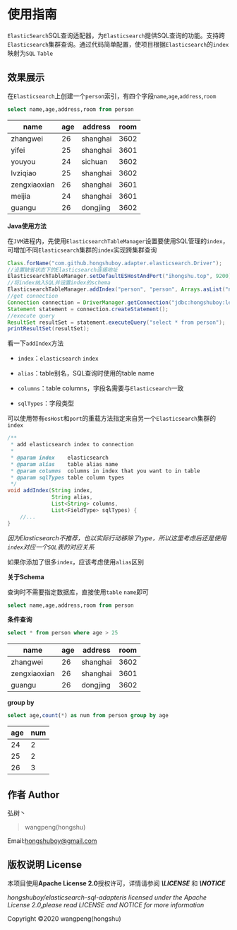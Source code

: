 # 使用指南

`ElasticSearch`SQL查询适配器，为`Elasticsearch`提供SQL查询的功能。支持跨`Elasticsearch`集群查询。通过代码简单配置，使项目根据`Elasticsearch`的`index`映射为`SQL` `Table`

## 效果展示

在`Elasticsearch`上创建一个`person`索引，有四个字段`name`,`age`,`address`,`room`

```sql
select name,age,address,room from person
```

| name         | age  | address  | room |
| ------------ | ---- | -------- | ---- |
| zhangwei     | 26   | shanghai | 3602 |
| yifei        | 25   | shanghai | 3601 |
| youyou       | 24   | sichuan  | 3602 |
| lvziqiao     | 25   | shanghai | 3602 |
| zengxiaoxian | 26   | shanghai | 3601 |
| meijia       | 24   | shanghai | 3601 |
| guangu       | 26   | dongjing | 3602 |

**Java使用方法**

在`JVM`进程内，先使用`ElasticsearchTableManager`设置要使用SQL管理的`index`，可增加不同`Elasticsearch`集群的`index`实现跨集群查询

```java
Class.forName("com.github.hongshuboy.adapter.elasticsearch.Driver");
//设置缺省状态下的Elasticsearch连接地址
ElasticsearchTableManager.setDefaultESHostAndPort("ihongshu.top", 9200);
//将index纳入SQL并设置index的schema
ElasticsearchTableManager.addIndex("person", "person", Arrays.asList("name", "age", "address", "room"), Arrays.asList(FieldType.STRING, FieldType.INT, FieldType.STRING, FieldType.INT));
//get connection
Connection connection = DriverManager.getConnection("jdbc:hongshuboy:lex=JAVA");
Statement statement = connection.createStatement();
//execute query
ResultSet resultSet = statement.executeQuery("select * from person");
printResultSet(resultSet);
```

看一下`addIndex`方法

- `index`：`elasticsearch` `index`

- `alias`：table别名，SQL查询时使用的table name
- `columns`：table columns，字段名需要与`Elasticsearch`一致
- `sqlTypes`：字段类型

可以使用带有`esHost`和`port`的重载方法指定来自另一个`Elasticsearch`集群的`index`

```java
/**
 * add elasticsearch index to connection
 *
 * @param index    elasticsearch
 * @param alias    table alias name
 * @param columns  columns in index that you want to in table
 * @param sqlTypes table column types
 */
void addIndex(String index, 
              String alias, 
              List<String> columns, 
              List<FieldType> sqlTypes) {
    //...
}
```

*因为Elasticsearch不推荐，也以实际行动移除了type，所以这里考虑后还是使用`index`对应一个`SQL`表的对应关系*

如果你添加了很多`index`，应该考虑使用`alias`区别

**关于Schema**

查询时不需要指定数据库，直接使用`table` `name`即可

```sql
select name,age,address,room from person
```

**条件查询**

```sql
select * from person where age > 25
```


| name         | age  | address  | room |
| ------------ | ---- | -------- | ---- |
| zhangwei     | 26   | shanghai | 3602 |
| zengxiaoxian | 26   | shanghai | 3601 |
| guangu       | 26   | dongjing | 3602 |

**group by**


```sql
select age,count(*) as num from person group by age
```

| age  | num  |
| ---- | ---- |
| 24   | 2    |
| 25   | 2    |
| 26   | 3    |

## 作者 Author

弘树丶

> wangpeng(hongshu)

Email:hongshuboy@gmail.com

## 版权说明 License 

本项目使用**Apache License 2.0**授权许可，详情请参阅 ***\LICENSE*** 和 ***\NOTICE***

*hongshuboy/elasticsearch-sql-adapteris licensed under the Apache License 2.0,please read LICENSE and NOTICE for more information*

Copyright ©2020 wangpeng(hongshu)

